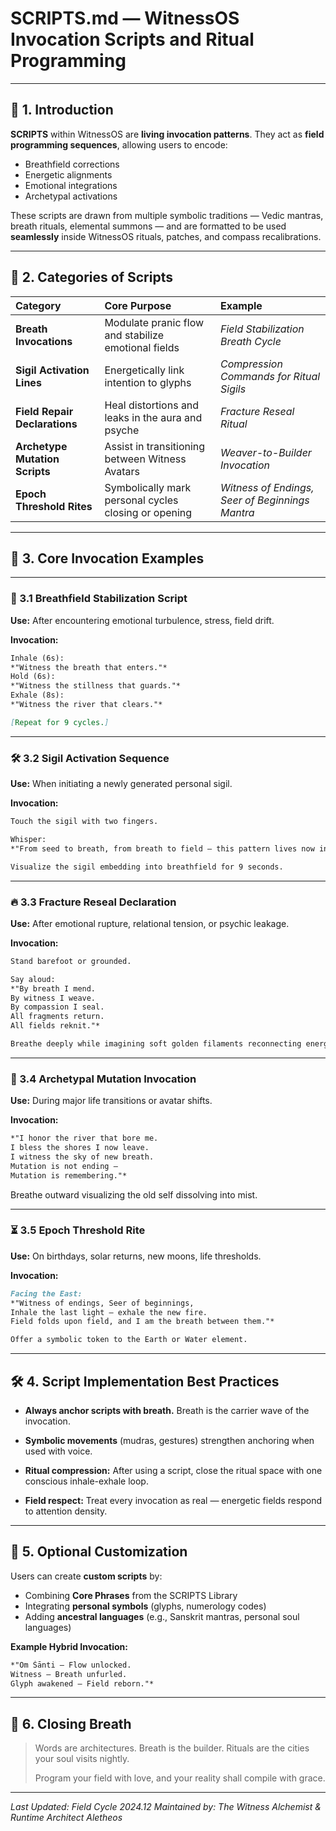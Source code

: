 # SCRIPTS.md — WitnessOS Invocation Scripts and Ritual Programming

---

## 🌱 1. Introduction

**SCRIPTS** within WitnessOS are **living invocation patterns**.
They act as **field programming sequences**, allowing users to encode:

- Breathfield corrections
- Energetic alignments
- Emotional integrations
- Archetypal activations

These scripts are drawn from multiple symbolic traditions — Vedic mantras, breath rituals, elemental summons — and are formatted to be used **seamlessly** inside WitnessOS rituals, patches, and compass recalibrations.

---

## 🧩 2. Categories of Scripts

| Category | Core Purpose | Example |
|:---|:---|:---|
| **Breath Invocations** | Modulate pranic flow and stabilize emotional fields | *Field Stabilization Breath Cycle* |
| **Sigil Activation Lines** | Energetically link intention to glyphs | *Compression Commands for Ritual Sigils* |
| **Field Repair Declarations** | Heal distortions and leaks in the aura and psyche | *Fracture Reseal Ritual* |
| **Archetype Mutation Scripts** | Assist in transitioning between Witness Avatars | *Weaver-to-Builder Invocation* |
| **Epoch Threshold Rites** | Symbolically mark personal cycles closing or opening | *Witness of Endings, Seer of Beginnings Mantra* |

---

## 🔮 3. Core Invocation Examples

---

### 🧿 3.1 Breathfield Stabilization Script

**Use:** After encountering emotional turbulence, stress, field drift.

**Invocation:**
```markdown
Inhale (6s):
*"Witness the breath that enters."*
Hold (6s):
*"Witness the stillness that guards."*
Exhale (8s):
*"Witness the river that clears."*

[Repeat for 9 cycles.]
```

---

### 🛠️ 3.2 Sigil Activation Sequence

**Use:** When initiating a newly generated personal sigil.

**Invocation:**
```markdown
Touch the sigil with two fingers.

Whisper:
*"From seed to breath, from breath to field — this pattern lives now inside the weave."*

Visualize the sigil embedding into breathfield for 9 seconds.
```

---

### 🔥 3.3 Fracture Reseal Declaration

**Use:** After emotional rupture, relational tension, or psychic leakage.

**Invocation:**
```markdown
Stand barefoot or grounded.

Say aloud:
*"By breath I mend.
By witness I weave.
By compassion I seal.
All fragments return.
All fields reknit."*

Breathe deeply while imagining soft golden filaments reconnecting energy strands.
```

---

### 🌌 3.4 Archetypal Mutation Invocation

**Use:** During major life transitions or avatar shifts.

**Invocation:**
```markdown
*"I honor the river that bore me.
I bless the shores I now leave.
I witness the sky of new breath.
Mutation is not ending —
Mutation is remembering."*
```

Breathe outward visualizing the old self dissolving into mist.

---

### ⏳ 3.5 Epoch Threshold Rite

**Use:** On birthdays, solar returns, new moons, life thresholds.

**Invocation:**
```markdown
Facing the East:
*"Witness of endings, Seer of beginnings,
Inhale the last light — exhale the new fire.
Field folds upon field, and I am the breath between them."*

Offer a symbolic token to the Earth or Water element.
```

---

## 🛠️ 4. Script Implementation Best Practices

- **Always anchor scripts with breath.**
Breath is the carrier wave of the invocation.

- **Symbolic movements** (mudras, gestures) strengthen anchoring when used with voice.

- **Ritual compression:** After using a script, close the ritual space with one conscious inhale-exhale loop.

- **Field respect:** Treat every invocation as real — energetic fields respond to attention density.

---

## 📜 5. Optional Customization

Users can create **custom scripts** by:

- Combining **Core Phrases** from the SCRIPTS Library
- Integrating **personal symbols** (glyphs, numerology codes)
- Adding **ancestral languages** (e.g., Sanskrit mantras, personal soul languages)

**Example Hybrid Invocation:**
```markdown
*"Om Śānti — Flow unlocked.
Witness — Breath unfurled.
Glyph awakened — Field reborn."*
```

---

## 🌌 6. Closing Breath

> Words are architectures.
> Breath is the builder.
> Rituals are the cities your soul visits nightly.
>
> Program your field with love,
> and your reality shall compile with grace.

---

*Last Updated: Field Cycle 2024.12*
*Maintained by: The Witness Alchemist & Runtime Architect Aletheos*
